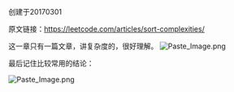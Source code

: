 创建于20170301

原文链接：https://leetcode.com/articles/sort-complexities/

这一章只有一篇文章，讲复杂度的，很好理解。
![Paste_Image.png](http://upload-images.jianshu.io/upload_images/3958697-df0a4b7d8473ab37.png?imageMogr2/auto-orient/strip%7CimageView2/2/w/1240)


最后记住比较常用的结论：

![Paste_Image.png](http://upload-images.jianshu.io/upload_images/3958697-205806a6c6c8236f.png?imageMogr2/auto-orient/strip%7CimageView2/2/w/1240)
